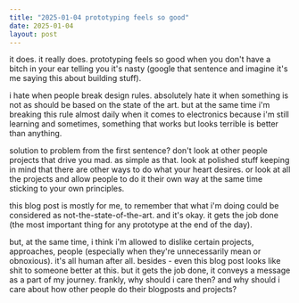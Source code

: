 ```yaml
---
title: "2025-01-04 prototyping feels so good"
date: 2025-01-04
layout: post
---
```


it does. it really does. prototyping feels so good when you don't have a bitch in your ear telling you it's nasty (google that sentence and imagine it's me saying this about building stuff). <br />

i hate when people break design rules. absolutely hate it when something is not as should be based on the state of the art. but at the same time i'm breaking this rule almost daily when it comes to electronics because i'm still learning and sometimes, something that works but looks terrible is better than anything. <br />

solution to problem from the first sentence? don't look at other people projects that drive you mad. as simple as that. look at polished stuff keeping in mind that there are other ways to do what your heart desires. or look at all the projects and allow people to do it their own way at the same time sticking to your own principles. <br />

this blog post is mostly for me, to remember that what i'm doing could be considered as not-the-state-of-the-art. and it's okay. it gets the job done (the most important thing for any prototype at the end of the day). <br />

but, at the same time, i think i'm allowed to dislike certain projects, approaches, people (especially when they're unnecessarily mean or obnoxious). it's all human after all. besides - even this blog post looks like shit to someone better at this. but it gets the job done, it conveys a message as a part of my journey. frankly, why should i care then? and why should i care about how other people do their blogposts and projects? 
